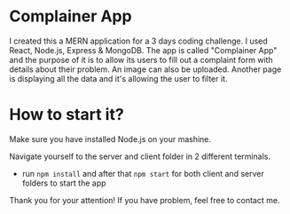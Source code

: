 # Complainer App

I created this a MERN application for a 3 days coding challenge. I used React, Node.js, Express & MongoDB. The app is called "Complainer App" and the purpose of it is to allow its users to fill out a complaint form with details about their problem. An image can also be uploaded. Another page is displaying all the data and it's allowing the user to filter it.

# How to  start it?

Make sure you have installed Node.js on your mashine.

Navigate yourself to the server and client folder in 2 different terminals.

- run ```npm install``` and after that  ```npm start``` for both client and server folders to start the app

Thank you for your attention!
If you have problem, feel free to contact me.
